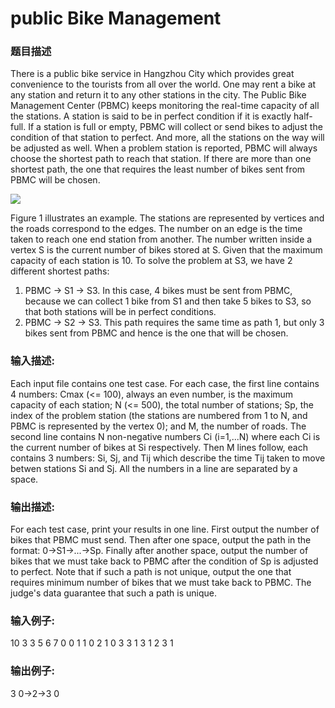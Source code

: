# public Bike Management
### 题目描述
There is a public bike service in Hangzhou City which provides great convenience to the tourists from all over the world.  One may rent a bike at any station and return it to any other stations in the city.
The Public Bike Management Center (PBMC) keeps monitoring the real-time capacity of all the stations.  A station is said to be in perfect condition if it is exactly half-full.  If a station is full or empty, PBMC will collect or send bikes to adjust the condition of that station to perfect.  And more, all the stations on the way will be adjusted as well. 
 When a problem station is reported, PBMC will always choose the shortest path to reach that station.  If there are more than one shortest path, the one that requires the least number of bikes sent from PBMC will be chosen.
 
![](http://uploadfiles.nowcoder.net/images/20150613/805592_1434175901517_1018.jpg)


Figure 1 illustrates an example.  The stations are represented by vertices and the roads correspond to the edges.  The number on an edge is the time taken to reach one end station from another.  The number written inside a vertex S is the current number of bikes stored at S.  Given that the maximum capacity of each station is 10.  To solve the problem at S3, we have 2 different shortest paths:
1. PBMC -> S1 -> S3.  In this case, 4 bikes must be sent from PBMC, because we can collect 1 bike from S1 and then take 5 bikes to S3, so that both stations will be in perfect conditions.
2. PBMC -> S2 -> S3.  This path requires the same time as path 1, but only 3 bikes sent from PBMC and hence is the one that will be chosen.

### 输入描述:
Each input file contains one test case.  For each case, the first line contains 4 numbers: Cmax (<= 100), always an even number, is the maximum capacity of each station; N (<= 500), the total number of stations; Sp, the index of the problem station (the stations are numbered from 1 to N, and PBMC is represented by the vertex 0); and M, the number of roads.  The second line contains N non-negative numbers Ci (i=1,...N) where each  Ci is the current number of bikes at Si respectively.  Then M lines follow, each contains 3 numbers: Si, Sj, and Tij which describe the time Tij taken to move betwen stations Si and Sj.  All the numbers in a line are separated by a space.


### 输出描述:
For each test case, print your results in one line.  First output the number of bikes that PBMC must send.  Then after one space, output the path in the format: 0->S1->...->Sp.  Finally after another space, output the number of bikes that we must take back to PBMC after the condition of Sp is adjusted to perfect.
Note that if such a path is not unique, output the one that requires minimum number of bikes that we must take back to PBMC.  The judge's data guarantee that such a path is unique.

### 输入例子:
10 3 3 5
6 7 0
0 1 1
0 2 1
0 3 3
1 3 1
2 3 1

### 输出例子:
3 0->2->3 0
